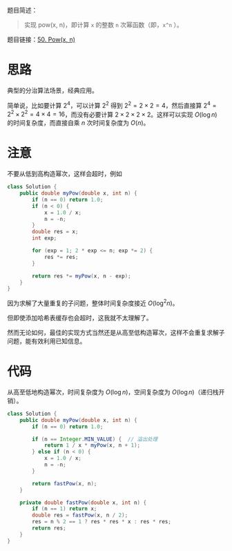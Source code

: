 题目简述：

> 实现 pow(x, n)，即计算 `x` 的整数 `n` 次幂函数（即，`x^n` ）。

题目链接：[50. Pow(x, n)](https://leetcode.cn/problems/powx-n/)

# 思路

典型的分治算法场景，经典应用。

简单说，比如要计算 $2^4$，可以计算 $2^2$ 得到 $2^2=2\times2=4$，然后直接算 $2^4=2^2\times2^2=4\times4=16$，而没有必要计算 $2\times2\times2\times2$。这样可以实现 $O(\log n)$ 的时间复杂度，而直接自乘 $n$ 次时间复杂度为 $O(n)$。

# 注意

不要从低到高构造幂次，这样会超时，例如

```java
class Solution {
    public double myPow(double x, int n) {
        if (n == 0) return 1.0;
        if (n < 0) {
            x = 1.0 / x;
            n = -n;
        }
        double res = x;
        int exp;

        for (exp = 1; 2 * exp <= n; exp *= 2) {
            res *= res;
        }

        return res *= myPow(x, n - exp);
    }
}
```

因为求解了大量重复的子问题，整体时间复杂度接近 $O(\log^2n)$。

但即使添加哈希表缓存也会超时，这我就不太理解了。

然而无论如何，最佳的实现方式当然还是从高至低构造幂次，这样不会重复求解子问题，能有效利用已知信息。

# 代码

从高至低地构造幂次，时间复杂度为 $O(\log n)$，空间复杂度为 $O(\log n)$（递归栈开销）。

```java
class Solution {
    public double myPow(double x, int n) {
        if (n == 0) return 1.0;

        if (n == Integer.MIN_VALUE) {  // 溢出处理
            return 1 / x * myPow(x, n + 1);
        } else if (n < 0) {
            x = 1.0 / x;
            n = -n;
        }

        return fastPow(x, n);
    }

    private double fastPow(double x, int n) {
        if (n == 1) return x;
        double res = fastPow(x, n / 2);
        res = n % 2 == 1 ? res * res * x : res * res;
        return res;
    }
}
```

